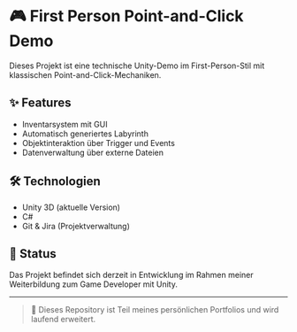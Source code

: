 # 🎮 First Person Point-and-Click Demo

Dieses Projekt ist eine technische Unity-Demo im First-Person-Stil mit klassischen Point-and-Click-Mechaniken.  

## ✨ Features
- Inventarsystem mit GUI
- Automatisch generiertes Labyrinth
- Objektinteraktion über Trigger und Events
- Datenverwaltung über externe Dateien

## 🛠️ Technologien
- Unity 3D (aktuelle Version)
- C#  
- Git & Jira (Projektverwaltung)

## 🧪 Status
Das Projekt befindet sich derzeit in Entwicklung im Rahmen meiner Weiterbildung zum Game Developer mit Unity.

---

> 📌 Dieses Repository ist Teil meines persönlichen Portfolios und wird laufend erweitert.
